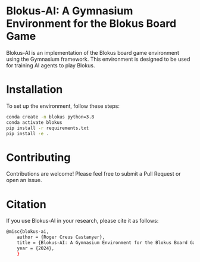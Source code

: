 # Blokus-AI: A Gymnasium Environment for the Blokus Board Game

Blokus-AI is an implementation of the Blokus board game environment using the Gymnasium framework. This environment is designed to be used for training AI agents to play Blokus.

# Installation

To set up the environment, follow these steps:

```bash
conda create -n blokus python=3.8
conda activate blokus
pip install -r requirements.txt
pip install -e .
```

# Contributing
Contributions are welcome! Please feel free to submit a Pull Request or open an issue.

# Citation

If you use Blokus-AI in your research, please cite it as follows:

```bash
@misc{blokus-ai,
    author = {Roger Creus Castanyer},
    title = {Blokus-AI: A Gymnasium Environment for the Blokus Board Game},
    year = {2024},
    }
```